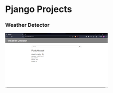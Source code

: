 # Pjango Projects 

### Weather Detector 
<a href="https://github.com/PrinceofChum/django-projects/weatherdetector">
<img src="media/weather_detector_preview.png" width="65%">
<a/>
